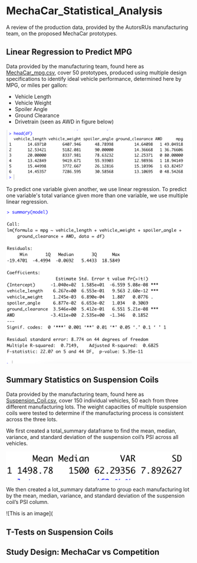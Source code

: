 # MechaCar_Statistical_Analysis
A review of the production data, provided by the AutorsRUs manufacturing team, on the proposed MechaCar prototypes.

## Linear Regression to Predict MPG
Data provided by the manufacturing team, found here as [MechaCar_mpg.csv](MechaCar_mpg.csv), cover 50 prototypes, produced using multiple design specifications to identify ideal vehicle performance, determined here by MPG, or miles per gallon:

- Vehicle Length
- Vehicle Weight
- Spoiler Angle
- Ground Clearance
- Drivetrain (seen as AWD in figure below)

![This is an image](https://github.com/JaimeStarling/MechaCar_Statistical_Analysis/blob/main/mpg%20data.png)

To predict one variable given another, we use linear regression. To predict one variable's total variance given more than one variable, we use multiple linear regression. 

![This is an image](https://github.com/JaimeStarling/MechaCar_Statistical_Analysis/blob/main/multiple%20linear%20regression%20mpg.png)

## Summary Statistics on Suspension Coils

Data provided by the manufacturing team, found here as [Suspension_Coil.csv](Suspension_Coil.csv), cover 150 individual vehicles, 50 each from three different manufacturing lots. The weight capacities of multiple suspension coils were tested to determine if the manufacturing process is consistent across the three lots.

We first created a total_summary dataframe to find the mean, median, variance, and standard deviation of the suspension coil’s PSI across all vehicles.

![This is an image](https://github.com/JaimeStarling/MechaCar_Statistical_Analysis/blob/main/total%20summary%20psi%20column.png)

We then created a lot_summary dataframe to group each manufacturing lot by the mean, median, variance, and standard deviation of the suspension coil’s PSI column.

![This is an image](


## T-Tests on Suspension Coils

## Study Design: MechaCar vs Competition
